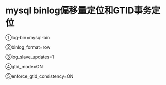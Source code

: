 
# mysql binlog偏移量定位和GTID事务定位

#### 

①log-bin=mysql-bin

②binlog_format=row

③log_slave_updates=1

④gtid_mode=ON

⑤enforce_gtid_consistency=ON